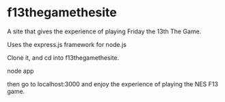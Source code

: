 f13thegamethesite
=================

A site that gives the experience of playing Friday the 13th The Game. 

Uses the express.js framework for node.js

Clone it, and cd into f13thegamethesite.

node app

then go to localhost:3000 and enjoy the experience of playing the NES F13 game. 
